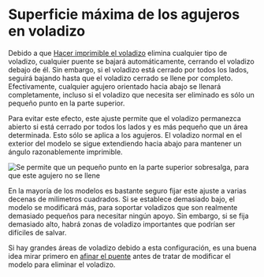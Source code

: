 Superficie máxima de los agujeros en voladizo
====
Debido a que [Hacer imprimible el voladizo](conical_overhang_enabled.md) elimina cualquier tipo de voladizo, cualquier puente se bajará automáticamente, cerrando el voladizo debajo de él. Sin embargo, si el voladizo está cerrado por todos los lados, seguirá bajando hasta que el voladizo cerrado se llene por completo. Efectivamente, cualquier agujero orientado hacia abajo se llenará completamente, incluso si el voladizo que necesita ser eliminado es sólo un pequeño punto en la parte superior.

Para evitar este efecto, este ajuste permite que el voladizo permanezca abierto si está cerrado por todos los lados y es más pequeño que un área determinada. Esto sólo se aplica a los agujeros. El voladizo normal en el exterior del modelo se sigue extendiendo hacia abajo para mantener un ángulo razonablemente imprimible.

<!--screenshot {
"image_path": "conical_overhang_hole_size.png",
"models": [{"script": "plopper.scad"}],
"camera_position": [-86, 29, -85],
"settings": {
    "conical_overhang_enabled": true,
    "conical_overhang_hole_size": 20
},
"colours": 64
}-->
![Se permite que un pequeño punto en la parte superior sobresalga, para que este agujero no se llene](../images/conical_overhang_hole_size.png)

En la mayoría de los modelos es bastante seguro fijar este ajuste a varias decenas de milímetros cuadrados. Si se establece demasiado bajo, el modelo se modificará más, para soportar voladizos que son realmente demasiado pequeños para necesitar ningún apoyo. Sin embargo, si se fija demasiado alto, habrá zonas de voladizo importantes que podrían ser difíciles de salvar.

Si hay grandes áreas de voladizo debido a esta configuración, es una buena idea mirar primero en [afinar el puente](bridge_settings_enabled.md) antes de tratar de modificar el modelo para eliminar el voladizo.